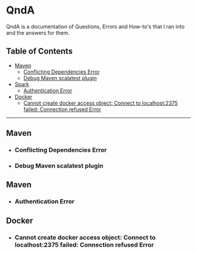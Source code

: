 # QndA
QndA is a documentation of Questions, Errors and How-to's  that I ran into and the answers for them.

## Table of Contents

- [Maven](#maven)
    - [Conflicting Dependencies Error](#conflicting-dependencies-error)
    - [Debug Maven scalatest plugin](#debug-maven-scalatest-plugin)
- [Spark](#spark)
    - [Authentication Error](#authentication-error)
- [Docker](#docker)
    - [Cannot create docker access object: Connect to localhost:2375 failed: Connection refused Error](#cannot-create-docker-access-object-connect-to-localhost2375-failed-connection-refused-error)

---

## Maven
  - ### Conflicting Dependencies Error
  - ### Debug Maven scalatest plugin

## Maven
  - ### Authentication Error

## Docker
  - ### Cannot create docker access object: Connect to localhost:2375 failed: Connection refused Error
